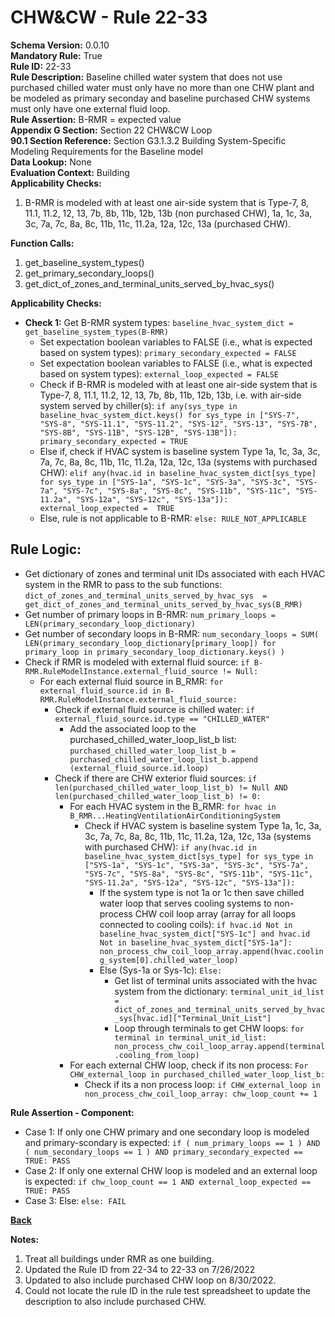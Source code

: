 
# CHW&CW - Rule 22-33  

**Schema Version:** 0.0.10  
**Mandatory Rule:** True  
**Rule ID:** 22-33  
**Rule Description:** Baseline chilled water system that does not use purchased chilled water must only have no more than one CHW plant and be modeled as primary seconday and baseline purchased CHW systems must only have one external fluid loop.  
**Rule Assertion:** B-RMR = expected value  
**Appendix G Section:** Section 22 CHW&CW Loop  
**90.1 Section Reference:** Section G3.1.3.2 Building System-Specific Modeling Requirements for the Baseline model  
**Data Lookup:** None  
**Evaluation Context:** Building  
**Applicability Checks:**  

1. B-RMR is modeled with at least one air-side system that is Type-7, 8, 11.1, 11.2, 12, 13, 7b, 8b, 11b, 12b, 13b (non purchased CHW), 1a, 1c, 3a, 3c, 7a, 7c, 8a, 8c, 11b, 11c, 11.2a, 12a, 12c, 13a (purchased CHW).

**Function Calls:**  

1. get_baseline_system_types()
2. get_primary_secondary_loops()
3. get_dict_of_zones_and_terminal_units_served_by_hvac_sys()

**Applicability Checks:**  

- **Check 1:** Get B-RMR system types: `baseline_hvac_system_dict = get_baseline_system_types(B-RMR)`
  - Set expectation boolean variables to FALSE (i.e., what is expected based on system types): `primary_secondary_expected = FALSE`
  - Set expectation boolean variables to FALSE (i.e., what is expected based on system types): `external_loop_expected = FALSE`
  - Check if B-RMR is modeled with at least one air-side system that is Type-7, 8, 11.1, 11.2, 12, 13, 7b, 8b, 11b, 12b, 13b, i.e. with air-side system served by chiller(s): `if any(sys_type in baseline_hvac_system_dict.keys() for sys_type in ["SYS-7", "SYS-8", "SYS-11.1", "SYS-11.2", "SYS-12", "SYS-13", "SYS-7B", "SYS-8B", "SYS-11B", "SYS-12B", "SYS-13B"]): primary_secondary_expected = TRUE`
  - Else if, check if HVAC system is baseline system Type 1a, 1c, 3a, 3c, 7a, 7c, 8a, 8c, 11b, 11c, 11.2a, 12a, 12c, 13a (systems with purchased CHW): `elif any(hvac.id in baseline_hvac_system_dict[sys_type] for sys_type in ["SYS-1a", "SYS-1c", "SYS-3a", "SYS-3c", "SYS-7a", "SYS-7c", "SYS-8a", "SYS-8c", "SYS-11b", "SYS-11c", "SYS-11.2a", "SYS-12a", "SYS-12c", "SYS-13a"]): external_loop_expected =  TRUE`  
  - Else, rule is not applicable to B-RMR: `else: RULE_NOT_APPLICABLE`  

## Rule Logic:  
- Get dictionary of zones and terminal unit IDs associated with each HVAC system in the RMR to pass to the sub functions: `dict_of_zones_and_terminal_units_served_by_hvac_sys  = get_dict_of_zones_and_terminal_units_served_by_hvac_sys(B_RMR)`  
- Get number of primary loops in B-RMR: `num_primary_loops = LEN(primary_secondary_loop_dictionary)`  
- Get number of secondary loops in B-RMR: `num_secondary_loops = SUM( LEN(primary_secondary_loop_dictionary[primary_loop]) for primary_loop in primary_secondary_loop_dictionary.keys() )`
- Check if RMR is modeled with external fluid source: `if B-RMR.RuleModelInstance.external_fluid_source != Null:`  
  - For each external fluid source in B_RMR: `for external_fluid_source.id in B-RMR.RuleModelInstance.external_fluid_source:`  
      - Check if external fluid source is chilled water: `if external_fluid_source.id.type == "CHILLED_WATER"`    
          - Add the associated loop to the purchased_chilled_water_loop_list_b list: `purchased_chilled_water_loop_list_b = purchased_chilled_water_loop_list_b.append (external_fluid_source.id.loop)`  
      - Check if there are CHW exterior fluid sources: `if len(purchased_chilled_water_loop_list_b) != Null AND len(purchased_chilled_water_loop_list_b) != 0:`  
        - For each HVAC system in the B_RMR: `for hvac in B_RMR...HeatingVentilationAirConditioningSystem`  
          - Check if HVAC system is baseline system Type 1a, 1c, 3a, 3c, 7a, 7c, 8a, 8c, 11b, 11c, 11.2a, 12a, 12c, 13a (systems with purchased CHW): `if any(hvac.id in baseline_hvac_system_dict[sys_type] for sys_type in ["SYS-1a", "SYS-1c", "SYS-3a", "SYS-3c", "SYS-7a", "SYS-7c", "SYS-8a", "SYS-8c", "SYS-11b", "SYS-11c", "SYS-11.2a", "SYS-12a", "SYS-12c", "SYS-13a"]):`  
            - If the system type is not 1a or 1c then save chilled water loop that serves cooling systems to non-process CHW coil loop array (array for all loops connected to cooling coils): `if hvac.id Not in baseline_hvac_system_dict["SYS-1c"] and hvac.id Not in baseline_hvac_system_dict["SYS-1a"]: non_process_chw_coil_loop_array.append(hvac.cooling_system[0].chilled_water_loop)` 
            - Else (Sys-1a or Sys-1c): `Else:`  
              - Get list of terminal units associated with the hvac system from the dictionary: `terminal_unit_id_list = dict_of_zones_and_terminal_units_served_by_hvac_sys[hvac.id]["Terminal_Unit_List"]`  
              - Loop through terminals to get CHW loops: `for terminal in terminal_unit_id_list: non_process_chw_coil_loop_array.append(terminal.cooling_from_loop)`   
        - For each external CHW loop, check if its non process: `For CHW_external_loop in purchased_chilled_water_loop_list_b:`  
          - Check if its a non process loop: `if CHW_external_loop in non_process_chw_coil_loop_array: chw_loop_count += 1` 

**Rule Assertion - Component:**

- Case 1: If only one CHW primary and one secondary loop is modeled and primary-scondary is expected: `if ( num_primary_loops == 1 ) AND ( num_secondary_loops == 1 ) AND primary_secondary_expected == TRUE: PASS`
- Case 2: If only one external CHW loop is modeled and an external loop is expected: `if chw_loop_count == 1 AND external_loop_expected == TRUE: PASS`
- Case 3: Else: `else: FAIL`

**[Back](../_toc.md)**

**Notes:**

1. Treat all buildings under RMR as one building.
2. Updated the Rule ID from 22-34 to 22-33 on 7/26/2022
3. Updated to also include purchased CHW loop on 8/30/2022.
4. Could not locate the rule ID in the rule test spreadsheet to update the description to also include purchased CHW.  

